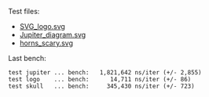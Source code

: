 Test files:

 - [SVG_logo.svg](https://upload.wikimedia.org/wikipedia/commons/0/02/SVG_logo.svg)
 - [Jupiter_diagram.svg](https://upload.wikimedia.org/wikipedia/commons/b/b5/Jupiter_diagram.svg)
 - [horns_scary.svg](https://www.wpclipart.com/dl.php?img=/cartoon/monsters/monsters_3/horns_scary.svg)

Last bench:

```text
test jupiter ... bench:   1,821,642 ns/iter (+/- 2,855)
test logo    ... bench:      14,711 ns/iter (+/- 86)
test skull   ... bench:     345,430 ns/iter (+/- 723)
```

